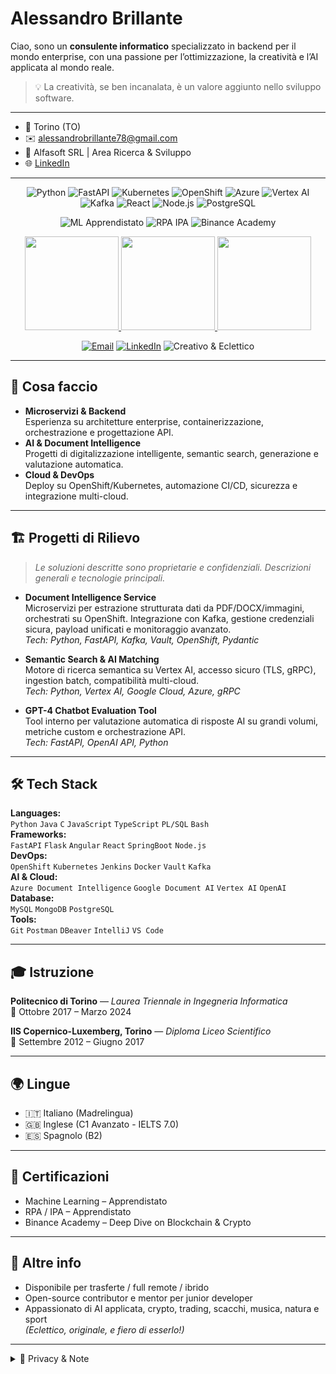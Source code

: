 # Alessandro Brillante

Ciao, sono un **consulente informatico** specializzato in backend per il mondo enterprise, con una passione per l’ottimizzazione, la creatività e l’AI applicata al mondo reale.

> 💡 La creatività, se ben incanalata, è un valore aggiunto nello sviluppo software.

---

- 📍 Torino (TO)
- ✉️ [alessandrobrillante78@gmail.com](mailto:alessandrobrillante78@gmail.com)
- 🏢 Alfasoft SRL | Area Ricerca & Sviluppo
- 🌐 [LinkedIn](https://www.linkedin.com/in/alessandrobrillante) <!-- Aggiungi il tuo profilo! -->

---

<!-- Badge Animati & Dinamici -->
<p align="center">
  <!-- Stack Tecnologico -->
  <img src="https://img.shields.io/badge/Python-3776AB?style=for-the-badge&logo=python&logoColor=white" alt="Python"/>
  <img src="https://img.shields.io/badge/FastAPI-009688?style=for-the-badge&logo=fastapi&logoColor=white" alt="FastAPI"/>
  <img src="https://img.shields.io/badge/Kubernetes-326ce5?style=for-the-badge&logo=kubernetes&logoColor=white" alt="Kubernetes"/>
  <img src="https://img.shields.io/badge/OpenShift-ee0000?style=for-the-badge&logo=redhatopenshift&logoColor=white" alt="OpenShift"/>
  <img src="https://img.shields.io/badge/Azure-0078D4?style=for-the-badge&logo=microsoftazure&logoColor=white" alt="Azure"/>
  <img src="https://img.shields.io/badge/Vertex%20AI-4285F4?style=for-the-badge&logo=googlecloud&logoColor=white" alt="Vertex AI"/>
  <img src="https://img.shields.io/badge/Kafka-231F20?style=for-the-badge&logo=apachekafka&logoColor=white" alt="Kafka"/>
  <img src="https://img.shields.io/badge/React-20232a?style=for-the-badge&logo=react&logoColor=61DAFB" alt="React"/>
  <img src="https://img.shields.io/badge/Node.js-339933?style=for-the-badge&logo=nodedotjs&logoColor=white" alt="Node.js"/>
  <img src="https://img.shields.io/badge/PostgreSQL-4169E1?style=for-the-badge&logo=postgresql&logoColor=white" alt="PostgreSQL"/>
</p>

<p align="center">
  <!-- Certificazioni -->
  <img src="https://img.shields.io/badge/Machine%20Learning-Apprendistato-blueviolet?style=flat-square" alt="ML Apprendistato"/>
  <img src="https://img.shields.io/badge/RPA%20%2F%20IPA-Apprendistato-9cf?style=flat-square" alt="RPA IPA"/>
  <img src="https://img.shields.io/badge/Binance%20Academy-Blockchain%20%26%20Crypto-yellow?style=flat-square" alt="Binance Academy"/>
</p>

<p align="center">
  <!-- Statistiche GitHub dinamiche -->
  <a href="https://github.com/Zakarin1998">
    <img src="https://github-readme-stats.vercel.app/api?username=Zakarin1998&show_icons=true&theme=tokyonight&hide=stars&count_private=true" height="150" />
    <img src="https://github-readme-streak-stats.herokuapp.com/?user=Zakarin1998&theme=tokyonight" height="150" />
    <img src="https://github-readme-stats.vercel.app/api/top-langs/?username=Zakarin1998&layout=compact&theme=tokyonight" height="150"/>
  </a>
</p>

<p align="center">
  <!-- Social e Fun -->
  <a href="mailto:alessandrobrillante78@gmail.com"><img src="https://img.shields.io/badge/email-alessandrobrillante78@gmail.com-blue?style=flat-square&logo=gmail" alt="Email"/></a>
  <a href="https://www.linkedin.com/in/alessandrobrillante" target="_blank"><img src="https://img.shields.io/badge/LinkedIn-informativo?style=flat-square&logo=linkedin" alt="LinkedIn"/></a>
  <img src="https://img.shields.io/badge/Creativo%20&%20Eclettico-%F0%9F%A7%A1%20-blueviolet?style=flat-square" alt="Creativo & Eclettico"/>
</p>

---

## 🚀 Cosa faccio

- **Microservizi & Backend**  
  Esperienza su architetture enterprise, containerizzazione, orchestrazione e progettazione API.
- **AI & Document Intelligence**  
  Progetti di digitalizzazione intelligente, semantic search, generazione e valutazione automatica.
- **Cloud & DevOps**  
  Deploy su OpenShift/Kubernetes, automazione CI/CD, sicurezza e integrazione multi-cloud.

---

## 🏗️ Progetti di Rilievo

> *Le soluzioni descritte sono proprietarie e confidenziali. Descrizioni generali e tecnologie principali.*

- **Document Intelligence Service**  
  Microservizi per estrazione strutturata dati da PDF/DOCX/immagini, orchestrati su OpenShift. Integrazione con Kafka, gestione credenziali sicura, payload unificati e monitoraggio avanzato.  
  _Tech: Python, FastAPI, Kafka, Vault, OpenShift, Pydantic_

- **Semantic Search & AI Matching**  
  Motore di ricerca semantica su Vertex AI, accesso sicuro (TLS, gRPC), ingestion batch, compatibilità multi-cloud.  
  _Tech: Python, Vertex AI, Google Cloud, Azure, gRPC_

- **GPT-4 Chatbot Evaluation Tool**  
  Tool interno per valutazione automatica di risposte AI su grandi volumi, metriche custom e orchestrazione API.  
  _Tech: FastAPI, OpenAI API, Python_

---

## 🛠️ Tech Stack

**Languages:**  
`Python` `Java` `C` `JavaScript` `TypeScript` `PL/SQL` `Bash`  
**Frameworks:**  
`FastAPI` `Flask` `Angular` `React` `SpringBoot` `Node.js`  
**DevOps:**  
`OpenShift` `Kubernetes` `Jenkins` `Docker` `Vault` `Kafka`  
**AI & Cloud:**  
`Azure Document Intelligence` `Google Document AI` `Vertex AI` `OpenAI`  
**Database:**  
`MySQL` `MongoDB` `PostgreSQL`  
**Tools:**  
`Git` `Postman` `DBeaver` `IntelliJ` `VS Code`

---

## 🎓 Istruzione

**Politecnico di Torino** — *Laurea Triennale in Ingegneria Informatica*  
📅 Ottobre 2017 – Marzo 2024

**IIS Copernico-Luxemberg, Torino** — *Diploma Liceo Scientifico*  
📅 Settembre 2012 – Giugno 2017

---

## 🌍 Lingue

- 🇮🇹 Italiano (Madrelingua)
- 🇬🇧 Inglese (C1 Avanzato - IELTS 7.0)
- 🇪🇸 Spagnolo (B2)

---

## 🏅 Certificazioni

- Machine Learning – Apprendistato
- RPA / IPA – Apprendistato
- Binance Academy – Deep Dive on Blockchain & Crypto

---

## 🤝 Altre info

- Disponibile per trasferte / full remote / ibrido
- Open-source contributor e mentor per junior developer
- Appassionato di AI applicata, crypto, trading, scacchi, musica, natura e sport  
  *(Eclettico, originale, e fiero di esserlo!)*

---

<details>
<summary>📜 Privacy & Note</summary>

*Autorizzo il trattamento dei dati personali ai sensi del Regolamento (UE) 2016/679 (GDPR).*  
Ultimo aggiornamento: **06/08/2025**
</details>
